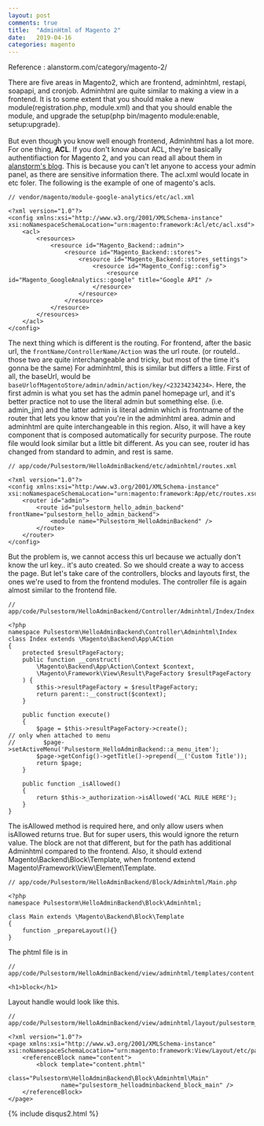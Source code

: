 ```yaml
---
layout: post
comments: true
title:  "AdminHtml of Magento 2"
date:   2019-04-16
categories: magento
---
```


Reference : alanstorm.com/category/magento-2/

There are five areas in Magento2, which are frontend, adminhtml, restapi, soapapi, and cronjob.
Adminhtml are quite similar to making a view in a frontend.
It is to some extent that you should make a new module(registration.php, module.xml)
and that you should enable the module, and upgrade the setup(php bin/magento module:enable, setup:upgrade).
<br><br>
But even though you know well enough frontend, Adminhtml has a lot more.
For one thing, **ACL**.
If you don't know about ACL, they're basically authentifiaction for Magento 2,
and you can read all about them in [alanstorm's blog](https://alanstorm.com/magento_2_understanding_access_control_list_rules/). This is because you can't let anyone to access your admin panel, as there are sensitive information there. The acl.xml would locate in etc foler. The following is the example of one of magento's acls.

```
// vendor/magento/module-google-analytics/etc/acl.xml

<?xml version="1.0"?>
<config xmlns:xsi="http://www.w3.org/2001/XMLSchema-instance" xsi:noNamespaceSchemaLocation="urn:magento:framework:Acl/etc/acl.xsd">
    <acl>
        <resources>
            <resource id="Magento_Backend::admin">
                <resource id="Magento_Backend::stores">
                    <resource id="Magento_Backend::stores_settings">
                        <resource id="Magento_Config::config">
                            <resource id="Magento_GoogleAnalytics::google" title="Google API" />
                        </resource>
                    </resource>
                </resource>
            </resource>
        </resources>
    </acl>
</config>

```

The next thing which is different is the routing.
For frontend, after the basic url, the `frontName/ControllerName/Action` was the url route.
(or routeId.. those two are quite interchangeable and tricky, but most of the time it's gonna be the same)
For adminhtml, this is similar but differs a little.
First of all, the baseUrl, would be `baseUrlofMagentoStore/admin/admin/action/key/<23234234234>`.
Here, the first admin is what you set has the admin panel homepage url, and it's better practice not to use 
the literal admin but something else. (i.e. admin_jim) and the latter admin is literal admin which is frontname of the router that lets you know that you're in the adminhtml area. admin and adminhtml are quite interchangeable in this region.
Also, it will have a key component that is composed automatically for security purpose.
The route file would look similar but a little bit different.
As you can see, router id has changed from standard to admin, and rest is same.
```
// app/code/Pulsestorm/HelloAdminBackend/etc/adminhtml/routes.xml

<?xml version="1.0"?>
<config xmlns:xsi="http:/www.w3.org/2001/XMLSchema-instance" xsi:noNamespaceSchemaLocation="urn:magento:framework:App/etc/routes.xsd">
    <router id="admin">
        <route id="pulsestorm_hello_admin_backend" frontName="pulsestorm_hello_admin_backend">
            <module name="Pulsestorm_HelloAdminBackend" />
        </route>
    </router>
</config>

```
But the problem is, we cannot access this url because we actually don't know the url key..
it's auto created. So we should create a way to access the page. 
But let's take care of the controllers, blocks and layouts first, the ones we're used to from the frontend modules.
The controller file is again almost similar to the frontend file.

```
// app/code/Pulsestorm/HelloAdminBackend/Controller/Adminhtml/Index/Index.php

<?php
namespace Pulsestorm\HelloAdminBackend\Controller\Adminhtml\Index
class Index extends \Magento\Backend\App\ACtion
{
    protected $resultPageFactory;
    public function __construct(
        \Magento\Backend\App\Action\Context $context,
        \Magento\Framework\View\Result\PageFactory $resultPageFactory
    ) {
        $this->resultPageFactory = $resultPageFactory;
        return parent::__construct($context);
    }

    public function execute()
    {
        $page = $this->resultPageFactory->create();
// only when attached to menu
//        $page->setActiveMenu('Pulsestorm_HelloAdminBackend::a_menu_item');
        $page->getConfig()->getTitle()->prepend(__('Custom Title'));
        return $page;
    }

    public function _isAllowed()
    {
        return $this->_authorization->isAllowed('ACL RULE HERE');
    }
}

```
The isAllowed method is required here, and only allow users
when isAllowed returns true. But for super users, 
this would ignore the return value.
The block are not that different, but for the path has additional Adminhtml
compared to the frontend. Also, it should extend Magento\Backend\Block\Template,
when frontend extend Magento\Framework\View\Element\Template.

```
// app/code/Pulsestorm/HelloAdminBackend/Block/Adminhtml/Main.php

<?php
namespace Pulsestorm\HelloAdminBackend\Block\Adminhtml;

class Main extends \Magento\Backend\Block\Template
{
    function _prepareLayout(){}
}

```
The phtml file is in
```
// app/code/Pulsestorm/HelloAdminBackend/view/adminhtml/templates/content.phtml

<h1>block</h1>
```
Layout handle would look like this.

```
// app/code/Pulsestorm/HelloAdminBackend/view/adminhtml/layout/pulsestorm_hello_admin_backend_index_index.xml

<?xml version="1.0"?>
<page xmlns:xsi="http://www.w3.org/2001/XMLSchema-instance" xsi:noNamespaceSchemaLocation="urn:magento:framework:View/Layout/etc/page_configuration.xsd">
    <referenceBlock name="content">
        <block template="content.phtml"
               class="Pulsestorm\HelloAdminBackend\Block\Adminhtml\Main"
               name="pulsestorm_helloadminbackend_block_main" />
    </referenceBlock>
</page>

```



{% include disqus2.html %}
